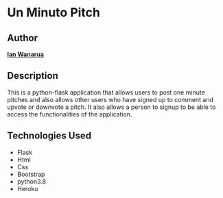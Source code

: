 # Un Minuto Pitch

## Author

[**Ian Wanarua**]()

## Description

This is a python-flask application that allows users to post one minute pitches and also allows other users who have signed up to comment and upvote or downvote a pitch. It also allows a person to signup to be able to access the functionalities of the application.

## Technologies Used

* Flask
* Html
* Css
* Bootstrap
* python3.8
* Heroku